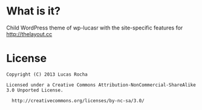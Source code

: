 What is it?
===========

Child WordPress theme of wp-lucasr with the site-specific features for http://thelayout.cc

License
=======

    Copyright (C) 2013 Lucas Rocha

    Licensed under a Creative Commons Attribution-NonCommercial-ShareAlike 3.0 Unported License.

      http://creativecommons.org/licenses/by-nc-sa/3.0/
